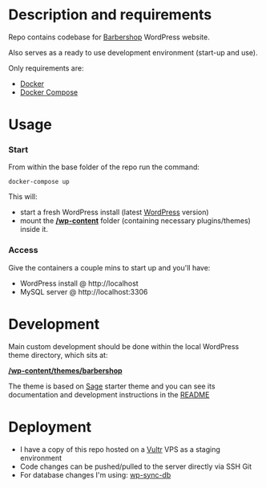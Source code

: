 # Description and requirements

Repo contains codebase for [Barbershop](#) WordPress website.

Also serves as a ready to use development environment (start-up and use).

Only requirements are:

- [Docker](https://docs.docker.com/install/)
- [Docker Compose](https://docs.docker.com/compose/install/)

# Usage

### Start

From within the base folder of the repo run the command:

```
docker-compose up
```

This will:

- start a fresh WordPress install (latest [WordPress](https://hub.docker.com/_/wordpress/) version)
- mount the **[/wp-content](./wp-content)** folder (containing necessary plugins/themes) inside it.


### Access
Give the containers a couple mins to start up and you'll have:

- WordPress install @ http://localhost
- MySQL server @ http://localhost:3306

# Development
Main custom development should be done within the local WordPress theme directory, which sits at:

**[/wp-content/themes/barbershop](./wp-content/themes/barbershop)**

The theme is based on [Sage](https://roots.io/sage/) starter theme and you can see its documentation and 
development instructions in the [README](https://github.com/eduwass/barbershop/blob/master/wp-content/themes/barbershop/README.md)


# Deployment

- I have a copy of this repo hosted on a [Vultr](http://vultr.com) VPS as a staging environment
- Code changes can be pushed/pulled to the server directly via SSH Git
- For database changes I'm using: [wp-sync-db](https://github.com/wp-sync-db/wp-sync-db)